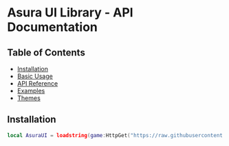 # Asura UI Library - API Documentation

## Table of Contents
- [Installation](#installation)
- [Basic Usage](#basic-usage)
- [API Reference](#api-reference)
- [Examples](#examples)
- [Themes](#themes)

## Installation

```lua
local AsuraUI = loadstring(game:HttpGet("https://raw.githubusercontent.com/yourusername/Asura-UI-Library/main/src/Asura-UI-Library.lua"))()
